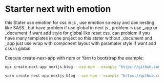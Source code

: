 # Starter next with emotion
this Stater use emotion for css in js , use emotion so easy and can nesting like SASS , but have problem if use global in next js , problem is use _app or _document if want add style for global like reset css, can problem if you have many templates in one project so this stater without _document and _app just use wrap with component layout with paramater style if want add css in global.  


Execute create-next-app with npm or Yarn to bootstrap the example:

```bash
npx create-next-app nextjs-blog --use-npm --example "https://github.com/nndwn/nextjs-example/tree/main/nextjs-starter-emotion"
```
```bash
yarn create-next-app nextjs-blog --use-npm --example "https://github.com/nndwn/nextjs-example/tree/main/nextjs-starter-emotion"
```
